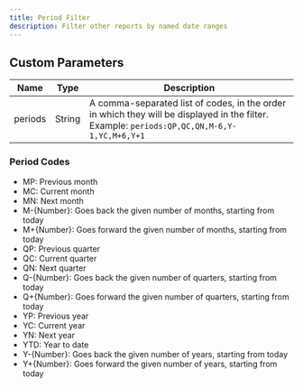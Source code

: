 ```yaml
---
title: Period Filter
description: Filter other reports by named date ranges
---
```


## Custom Parameters

| Name | Type | Description |
|------|------|-------------|
| periods | String | A comma-separated list of codes, in the order in which they will be displayed in the filter. Example: `periods:QP,QC,QN,M-6,Y-1,YC,M+6,Y+1` |

### Period Codes

- MP: Previous month
- MC: Current month
- MN: Next month
- M-{Number}: Goes back the given number of months, starting from today
- M+{Number}: Goes forward the given number of months, starting from today
- QP: Previous quarter
- QC: Current quarter
- QN: Next quarter
- Q-{Number}: Goes back the given number of quarters, starting from today
- Q+{Number}: Goes forward the given number of quarters, starting from today
- YP: Previous year
- YC: Current year
- YN: Next year
- YTD: Year to date
- Y-{Number}: Goes back the given number of years, starting from today
- Y+{Number}: Goes forward the given number of years, starting from today
